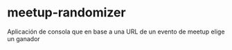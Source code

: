 # meetup-randomizer
Aplicación de consola que en base a una URL de un evento de meetup elige un ganador
